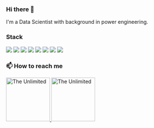 ### Hi there 👋 <br>
I'm a Data Scientist with background in power engineering.<br>

### Stack <br>
![](https://img.shields.io/badge/Python-FFD43B?style=for-the-badge&logo=python&logoColor=blue) 
![](https://img.shields.io/badge/Pandas-2C2D72?style=for-the-badge&logo=pandas&logoColor=white)
![](https://img.shields.io/badge/Numpy-777BB4?style=for-the-badge&logo=numpy&logoColor=white) 
![](https://img.shields.io/badge/PyTorch-EE4C2C?style=for-the-badge&logo=pytorch&logoColor=white)
![](https://img.shields.io/badge/scikit_learn-F7931E?style=for-the-badge&logo=scikit-learn&logoColor=white)
![](https://img.shields.io/badge/Streamlit-FF4B4B?style=for-the-badge&logo=Streamlit&logoColor=white)
![](https://img.shields.io/badge/Jupyter-F37626.svg?&style=for-the-badge&logo=Jupyter&logoColor=white)
![](https://img.shields.io/badge/Colab-F9AB00?style=for-the-badge&logo=googlecolab&color=525252)
 

### 📫 How to reach me<br>
<a href="https://www.linkedin.com/in/galina-tuznikova/" target="_blank">
  <img src="https://img.shields.io/badge/LinkedIn-0077B5?style=for-the-badge&logo=linkedin&logoColor=white" alt="The Unlimited" width="120"/>
</a>

<a href="https://t.me/galka_mt" target="_blank">
 <img src="https://img.shields.io/badge/Telegram-2CA5E0?style=for-the-badge&logo=telegram&logoColor=white" alt="The Unlimited" width="120"/>
</a>

 
 ![]()  

 

<!--
**GalkaMT/GalkaMT** is a ✨ _special_ ✨ repository because its `README.md` (this file) appears on your GitHub profile.

Here are some ideas to get you started:

- 🔭 I’m currently working on ...
- 🌱 I’m currently learning ...
- 👯 I’m looking to collaborate on ...
- 🤔 I’m looking for help with ...
- 💬 Ask me about ...
- 📫 How to reach me: ...
- 😄 Pronouns: ...
- ⚡ Fun fact: ...
-->
